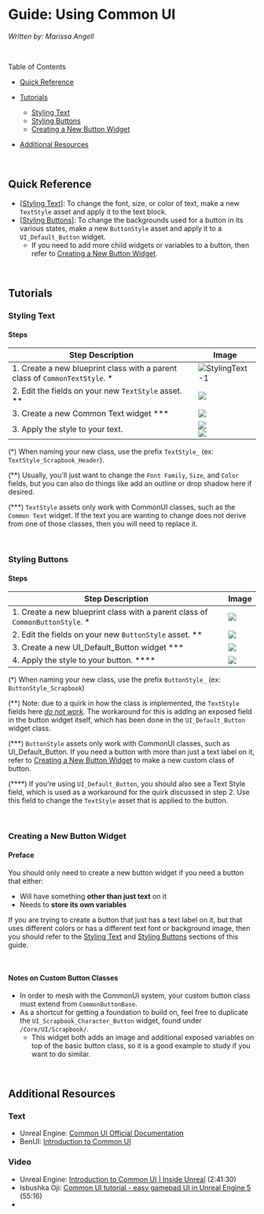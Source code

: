 # Guide: Using Common UI

*Written by: Marissa Angell*

<br>

Table of Contents

- [Quick Reference](#quick-reference)
- [Tutorials](#tutorials)
  - [Styling Text](#styling-text)
  - [Styling Buttons](#styling-buttons)
  - [Creating a New Button Widget](#creating-a-new-button-widget)

- [Additional Resources](#additional-resources)

<br>



## Quick Reference

- [[Styling Text](#styling-text)]: To change the font, size, or color of text, make a new `TextStyle` asset and apply it to the text block. 
- [[Styling Buttons](#styling-buttons)]: To change the backgrounds used for a button in its various states, make a new `ButtonStyle` asset and apply it to a `UI_Default_Button` widget.
  - If you need to add more child widgets or variables to a button, then refer to [Creating a New Button Widget](#creating-a-new-button-widget).

<br>



## Tutorials

### Styling Text

#### Steps

| Step Description                                             | Image                                                        |
| ------------------------------------------------------------ | ------------------------------------------------------------ |
| 1. Create a new blueprint class with a parent class of `CommonTextStyle`. \* | ![StylingText-1](images/StylingText-1.png)                   |
| 2. Edit the fields on your new `TextStyle` asset. \*\*       | ![](images/StylingText-2.png)                                |
| 3. Create a new Common Text widget \*\*\*                    | ![](images/StylingText-2.5.png)                              |
| 3. Apply the style to your text.                             | ![](images/StylingText-3-1.png)<br />![](images/StylingText-3-2.png) |

\(*) When naming your new class, use the prefix `TextStyle_` (ex: `TextStyle_Scrapbook_Header`).

(\*\*) Usually, you'll just want to change the `Font Family`, `Size`, and `Color` fields, but you can also do things like add an outline or drop shadow here if desired.

(\*\*\*) `TextStyle` assets only work with CommonUI classes, such as the `Common Text` widget. If the text you are wanting to change does not derive from one of those classes, then you will need to replace it.

<br>



### Styling Buttons

#### Steps

| Step Description                                             | Image                            |
| ------------------------------------------------------------ | -------------------------------- |
| 1. Create a new blueprint class with a parent class of `CommonButtonStyle`. \* | ![](images/StylingButtons-1.png) |
| 2. Edit the fields on your new `ButtonStyle` asset. \*\*     | ![](images/StylingButtons-2.png) |
| 3. Create a new UI_Default_Button widget \*\*\*              | ![](images/StylingButtons-3.png) |
| 4. Apply the style to your button. \*\*\*\*                  | ![](images/StylingButtons-4.png) |

\(*) When naming your new class, use the prefix `ButtonStyle_` (ex: `ButtonStyle_Scrapbook`)

(\*\*) Note: due to a quirk in how the class is implemented, the `TextStyle` fields here *<u>do not work</u>*. The workaround for this is adding an exposed field in the button widget itself, which has been done in the `UI_Default_Button` widget class.

(\*\*\*) `ButtonStyle` assets only work with CommonUI classes, such as UI_Default_Button. If you need a button with more than just a text label on it, refer to [Creating a New Button Widget](#creating-a-new-button-widget) to make a new custom class of button.

(\*\*\*\*) If you're using `UI_Default_Button`, you should also see a Text Style field, which is used as a workaround for the quirk discussed in step 2. Use this field to change the `TextStyle` asset that is applied to the button.

<br>





### Creating a New Button Widget

#### Preface

You should only need to create a new button widget if you need a button that either:

- Will have something **other than just text** on it
- Needs to **store its own variables**

If you are trying to create a button that just has a text label on it, but that uses different colors or has a different text font or background image, then you should refer to the [Styling Text](#styling-text) and [Styling Buttons](#styling-buttons) sections of this guide.  

<br>

#### Notes on Custom Button Classes

- In order to mesh with the CommonUI system, your custom button class must extend from `CommonButtonBase`.
- As a shortcut for getting a foundation to build on, feel free to duplicate the `UI_Scrapbook_Character_Button` widget, found under `/Core/UI/Scrapbook/`.
  - This widget both adds an image and additional exposed variables on top of the basic button class, so it is a good example to study if you want to do similar.

<br>



## Additional Resources

### Text

- Unreal Engine: [Common UI Official Documentation](https://docs.unrealengine.com/5.0/en-US/common-ui-plugin-for-advanced-user-interfaces-in-unreal-engine/)
- BenUI: [Introduction to Common UI](https://benui.ca/unreal/common-ui-intro/)



### Video

- Unreal Engine: [Introduction to Common UI | Inside Unreal](https://www.youtube.com/watch?v=TTB5y-03SnE) (2:41:30)
- Isbushka Oji: [Common UI tutorial - easy gamepad UI in Unreal Engine 5](https://www.youtube.com/watch?v=uQisYatymjg) (55:16)
- 









